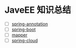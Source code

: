 # JaveEE 知识总结

- [ ] [spring-annotation](https://github.com/colg-cloud/JavaEE/tree/master/spring-annotation) 
- [ ] [spring-boot](https://github.com/colg-cloud/JavaEE/tree/master/spring-boot)
- [ ] [mapper](https://github.com/colg-cloud/JavaEE/tree/master/mapper) 
- [ ] [spring-cloud](https://github.com/colg-cloud/JavaEE/tree/master/spring-cloud)